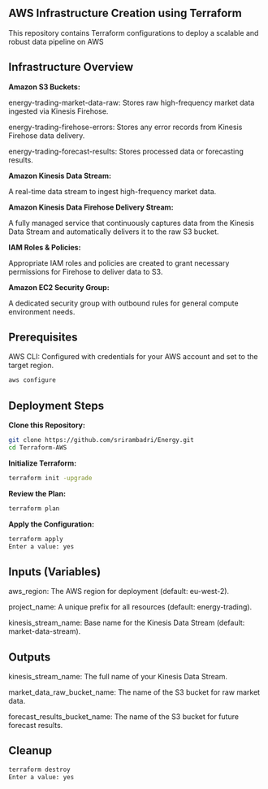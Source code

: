## AWS Infrastructure Creation using Terraform

This repository contains Terraform configurations to deploy a scalable and robust data pipeline on AWS

## Infrastructure Overview

**Amazon S3 Buckets:**

energy-trading-market-data-raw: Stores raw high-frequency market data ingested via Kinesis Firehose.

energy-trading-firehose-errors: Stores any error records from Kinesis Firehose data delivery.

energy-trading-forecast-results: Stores processed data or forecasting results.

**Amazon Kinesis Data Stream:**

A real-time data stream to ingest high-frequency market data.

**Amazon Kinesis Data Firehose Delivery Stream:**

A fully managed service that continuously captures data from the Kinesis Data Stream and automatically delivers it to the raw S3 bucket.

**IAM Roles & Policies:**

Appropriate IAM roles and policies are created to grant necessary permissions for Firehose to deliver data to S3.

**Amazon EC2 Security Group:**

A dedicated security group with outbound rules for general compute environment needs.

## Prerequisites

AWS CLI: Configured with credentials for your AWS account and set to the target region.
```bash
aws configure
```

## Deployment Steps

**Clone this Repository:**
```bash
git clone https://github.com/srirambadri/Energy.git
cd Terraform-AWS 
```
**Initialize Terraform:**
```bash
terraform init -upgrade
```
**Review the Plan:**
```bash
terraform plan
```
**Apply the Configuration:**
```bash
terraform apply
Enter a value: yes
```

## Inputs (Variables)

aws_region: The AWS region for deployment (default: eu-west-2).

project_name: A unique prefix for all resources (default: energy-trading).

kinesis_stream_name: Base name for the Kinesis Data Stream (default: market-data-stream).

## Outputs

kinesis_stream_name: The full name of your Kinesis Data Stream.

market_data_raw_bucket_name: The name of the S3 bucket for raw market data.

forecast_results_bucket_name: The name of the S3 bucket for future forecast results.

## Cleanup
```bash
terraform destroy
Enter a value: yes
```